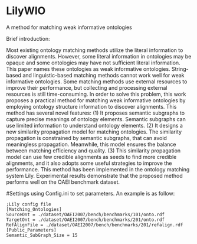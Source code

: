 # LilyWIO
A method for matching weak informative ontologies

Brief introduction:

Most existing ontology matching methods utilize the literal information to discover alignments. However, some literal information in ontologies may be opaque and some ontologies may have not sufficient literal information.
This paper names these ontologies as weak informative ontologies.
String-based and linguistic-based matching methods cannot work well for weak informative ontologies. Some matching methods use external resources to improve their performance, but collecting and processing external resources is still time-consuming. 
In order to solve this problem, this work proposes a practical method for matching weak informative ontologies by employing ontology structure information to discover alignments. This method has several novel features: (1) It proposes semantic subgraphs to capture precise meanings of ontology elements. Semantic subgraphs can use limited information to understand ontology elements. (2) It designs a new similarity propagation model for matching ontologies. The similarity propagation is constrained by semantic subgraphs, that can avoid meaningless propagation. Meanwhile, this model ensures the balance between matching efficiency and quality. (3) This similarity propagation model can use few credible alignments as seeds to find more credible alignments, and it also adopts some useful strategies to improve the performance. This method has been implemented in the ontology matching system Lily. Experimental results demonstrate that the proposed method performs well on the OAEI benchmark dataset.

#Settings
using Config.ini to set parameters. An example is as follow: 

```
;Lily config file
[Matching_Ontologies]
SourceOnt = ./dataset/OAEI2007/bench/benchmarks/101/onto.rdf
TargetOnt = ./dataset/OAEI2007/bench/benchmarks/201/onto.rdf
RefAlignFile = ./dataset/OAEI2007/bench/benchmarks/201/refalign.rdf
[Public_Parameters]
Semantic_SubGraph_Size = 15
```